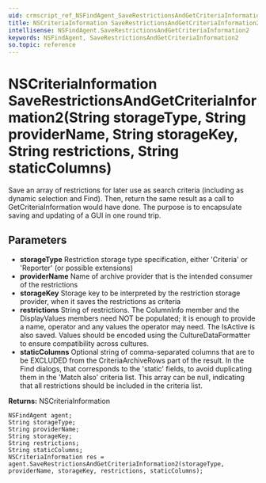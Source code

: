 ```yaml
---
uid: crmscript_ref_NSFindAgent_SaveRestrictionsAndGetCriteriaInformation2
title: NSCriteriaInformation SaveRestrictionsAndGetCriteriaInformation2(String storageType, String providerName, String storageKey, String restrictions, String staticColumns)
intellisense: NSFindAgent.SaveRestrictionsAndGetCriteriaInformation2
keywords: NSFindAgent, SaveRestrictionsAndGetCriteriaInformation2
so.topic: reference
---
```


# NSCriteriaInformation SaveRestrictionsAndGetCriteriaInformation2(String storageType, String providerName, String storageKey, String restrictions, String staticColumns)

Save an array of restrictions for later use as search criteria (including as dynamic selection and Find). Then, return the same result as a call to GetCriteriaInformation would have done. The purpose is to encapsulate saving and updating of a GUI in one round trip.

## Parameters

* **storageType** Restriction storage type specification, either 'Criteria' or 'Reporter' (or possible extensions)
* **providerName** Name of archive provider that is the intended consumer of the restrictions
* **storageKey** Storage key to be interpreted by the restriction storage provider, when it saves the restrictions as criteria
* **restrictions** String of restrictions. The ColumnInfo member and the DisplayValues members need NOT be populated; it is enough to provide a name, operator and any values the operator may need. The IsActive is also saved. Values should be encoded using the CultureDataFormatter to ensure compatibility across cultures.
* **staticColumns** Optional string of comma-separated columns that are to be EXCLUDED from the CriteriaArchiveRows part of the result. In the Find dialogs, that corresponds to the 'static' fields, to avoid duplicating them in the 'Match also' criteria list. This array can be null, indicating that all restrictions should be included in the criteria list.

**Returns:** NSCriteriaInformation

```crmscript
NSFindAgent agent;
String storageType;
String providerName;
String storageKey;
String restrictions;
String staticColumns;
NSCriteriaInformation res = agent.SaveRestrictionsAndGetCriteriaInformation2(storageType, providerName, storageKey, restrictions, staticColumns);
```

